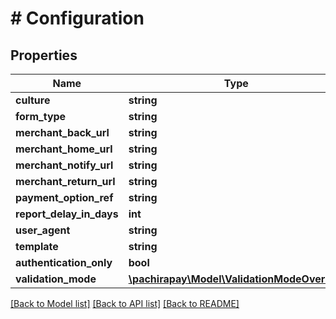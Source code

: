 # # Configuration

## Properties

Name | Type | Description | Notes
------------ | ------------- | ------------- | -------------
**culture** | **string** |  | [optional] 
**form_type** | **string** |  | [optional] 
**merchant_back_url** | **string** |  | [optional] 
**merchant_home_url** | **string** |  | [optional] 
**merchant_notify_url** | **string** |  | [optional] 
**merchant_return_url** | **string** |  | [optional] 
**payment_option_ref** | **string** |  | 
**report_delay_in_days** | **int** |  | [optional] 
**user_agent** | **string** |  | [optional] 
**template** | **string** |  | [optional] 
**authentication_only** | **bool** |  | [optional] 
**validation_mode** | [**\pachirapay\Model\ValidationModeOverride**](ValidationModeOverride.md) |  | [optional] 

[[Back to Model list]](../../README.md#documentation-for-models) [[Back to API list]](../../README.md#documentation-for-api-endpoints) [[Back to README]](../../README.md)



